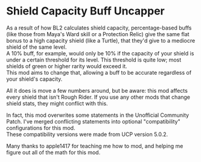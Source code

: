 Shield Capacity Buff Uncapper
=============================

As a result of how BL2 calculates shield capacity, percentage-based buffs (like those from Maya's Ward skill or a Protection Relic) give the same flat bonus to a high capacity shield (like a Turtle), that they'd give to a mediocre shield of the same level.  
A 10% buff, for example, would only be 10% if the capacity of your shield is under a certain threshold for its level. This threshold is quite low; most shields of green or higher rarity would exceed it.  
This mod aims to change that, allowing a buff to be accurate regardless of your shield's capacity.

All it does is move a few numbers around, but be aware: this mod affects every shield that isn't Rough Rider. If you use any other mods that change shield stats, they might conflict with this.

In fact, this mod overwrites some statements in the Unofficial Community Patch. I've merged conflicting statements into optional "compatibility" configurations for this mod.  
These compatibility versions were made from UCP version 5.0.2.

Many thanks to apple1417 for teaching me how to mod, and helping me figure out all of the math for this mod.